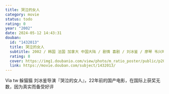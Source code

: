 ```yaml
---
title: 哭泣的女人
category: movie
status: todo
rating: 0
year: "2002"
date: 2024-05-12 14:43:31
douban:
  id: "1432013"
  title: 哭泣的女人
  subtitle: 2002 / 韩国 法国 加拿大 中国大陆 / 剧情 喜剧 / 刘冰鉴 / 廖琴 韦兴坤
  rating: 8
  cover: https://img1.doubanio.com/view/photo/m_ratio_poster/public/p2070325098.jpg
  link: https://movie.douban.com/subject/1432013/
---
```


Via tw 躲猫猫 刘冰鉴导演『哭泣的女人』，22年前的国产电影，在国际上获奖无数，因为真实而备受好评
